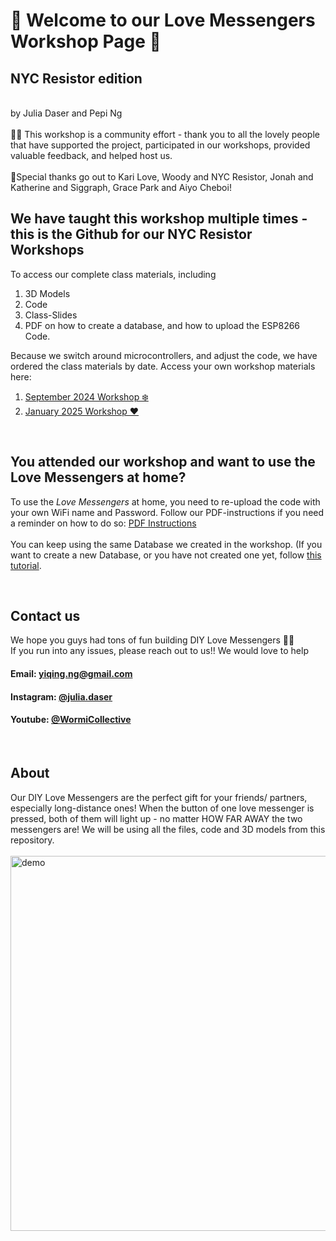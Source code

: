 # 💖 Welcome to our Love Messengers Workshop Page 💖
## **NYC Resistor edition** 
<br>
by Julia Daser and Pepi Ng
<br>
<br>
👯‍♀️ This workshop is a community effort - thank you to all the lovely people that have supported the project, 
participated in our workshops, provided valuable feedback, and helped host us. 
<br>
<br>
🥰Special thanks go out to Kari Love, Woody and NYC Resistor, Jonah and Katherine and Siggraph, Grace Park and Aiyo Cheboi!
<br>


## We have taught this workshop multiple times - this is the Github for our NYC Resistor Workshops
To access our complete class materials, including
1. 3D Models
2. Code
3. Class-Slides
4. PDF on how to create a database, and how to upload the ESP8266 Code.

Because we switch around microcontrollers, and adjust the code, we have ordered the class materials by date. Access your own workshop materials here:
1. [September 2024 Workshop ❄️](./Sep%202024)
2. [January 2025 Workshop ❤️](./Jan%202025)
<br>

## You attended our  workshop and want to use the Love Messengers at home?
To use the *Love Messengers* at home, you need to re-upload the code with your own WiFi name and Password. 
Follow our PDF-instructions if you need a reminder on how to do so: [PDF Instructions](https://docs.google.com/presentation/d/1LtjJ1A2UF-neDaa2aErODWTvgGm7FnszxuaijPIQiqY/edit?usp=sharing)
<br>
<br>
You can keep using the same Database we created in the workshop. (If you want to create a new Database, or you have not created one yet, follow [this tutorial](https://docs.google.com/presentation/d/1a_2duaqs7iLQxJ0YRQL2W0tEB2cOFd3lxEb4I4ITkuo/edit?usp=sharing).

<br>

## Contact us
We hope you guys had tons of fun building  DIY Love Messengers 💙🧡  <br>
If you run into any issues, please reach out to us!! We would love to help
<br>
#### Email:  yiqing.ng@gmail.com
#### Instagram: [@julia.daser](https://www.instagram.com/julia.daser/)
#### Youtube: [@WormiCollective](https://www.youtube.com/@WormiCollective)

<br>

## About 
Our DIY Love Messengers are the perfect gift for your friends/ partners, especially long-distance ones! When the button of one love messenger is pressed, both of them will light up - no matter HOW FAR AWAY the two messengers are! We will be using all the files, code and 3D models from this repository.
<br>
<br>
<img src="Media/gif.gif" alt="demo" width="600"/>
<br>
<br>
